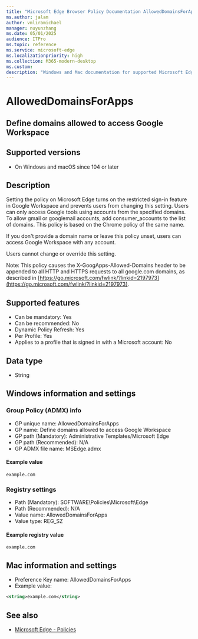 ```yaml
---
title: "Microsoft Edge Browser Policy Documentation AllowedDomainsForApps"
ms.author: jalam
author: vmliramichael
manager: nuyunzhang
ms.date: 05/01/2025
audience: ITPro
ms.topic: reference
ms.service: microsoft-edge
ms.localizationpriority: high
ms.collection: M365-modern-desktop
ms.custom:
description: "Windows and Mac documentation for supported Microsoft Edge Browser policy: Define domains allowed to access Google Workspace"
---
```


<!--THIS FILE IS AUTOMATICALLY GENERATED. MANUAL CHANGES WILL BE OVERWRITTEN.-->
<!--Please contact the Microsoft Edge Manageability team with any questions.-->

# AllowedDomainsForApps

## Define domains allowed to access Google Workspace


## Supported versions

- On Windows and macOS since 104 or later

## Description

Setting the policy on Microsoft Edge turns on the restricted sign-in feature in Google Workspace and prevents users from changing this setting. Users can only access Google tools using accounts from the specified domains. To allow gmail or googlemail accounts, add consumer_accounts to the list of domains. This policy is based on the Chrome policy of the same name.

If you don't provide a domain name or leave this policy unset, users can access Google Workspace with any account.

Users cannot change or override this setting.

Note: This policy causes the X-GoogApps-Allowed-Domains header to be appended to all HTTP and HTTPS requests to all google.com domains, as described in [https://go.microsoft.com/fwlink/?linkid=2197973](https://go.microsoft.com/fwlink/?linkid=2197973).

## Supported features

- Can be mandatory: Yes
- Can be recommended: No
- Dynamic Policy Refresh: Yes
- Per Profile: Yes
- Applies to a profile that is signed in with a Microsoft account: No

## Data type

- String

## Windows information and settings

### Group Policy (ADMX) info

- GP unique name: AllowedDomainsForApps
- GP name: Define domains allowed to access Google Workspace
- GP path (Mandatory): Administrative Templates/Microsoft Edge
- GP path (Recommended): N/A
- GP ADMX file name: MSEdge.admx

#### Example value

```
example.com
```

### Registry settings

- Path (Mandatory): SOFTWARE\Policies\Microsoft\Edge
- Path (Recommended): N/A
- Value name: AllowedDomainsForApps
- Value type: REG_SZ

#### Example registry value

```
example.com
```


## Mac information and settings

- Preference Key name: AllowedDomainsForApps
- Example value:

```xml
<string>example.com</string>
```

## See also
- [Microsoft Edge - Policies](../microsoft-edge-policies.md)
